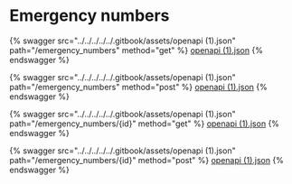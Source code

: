 # Emergency numbers

{% swagger src="../../../../../.gitbook/assets/openapi (1).json" path="/emergency_numbers" method="get" %}
[openapi (1).json](<../../../../../.gitbook/assets/openapi (1).json>)
{% endswagger %}

{% swagger src="../../../../../.gitbook/assets/openapi (1).json" path="/emergency_numbers" method="post" %}
[openapi (1).json](<../../../../../.gitbook/assets/openapi (1).json>)
{% endswagger %}

{% swagger src="../../../../../.gitbook/assets/openapi (1).json" path="/emergency_numbers/{id}" method="get" %}
[openapi (1).json](<../../../../../.gitbook/assets/openapi (1).json>)
{% endswagger %}

{% swagger src="../../../../../.gitbook/assets/openapi (1).json" path="/emergency_numbers/{id}" method="post" %}
[openapi (1).json](<../../../../../.gitbook/assets/openapi (1).json>)
{% endswagger %}
